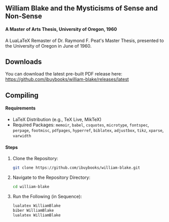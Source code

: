 ## William Blake and the Mysticisms of Sense and Non-Sense

#### A Master of Arts Thesis, University of Oregon, 1960

A LuaLaTeX Remaster of Dr. Raymond F. Peat's Master Thesis, presented to the University of Oregon in June of 1960.

## Downloads

You can download the latest pre-built PDF release here: https://github.com/ibuybooks/william-blake/releases/latest

## Compiling
#### Requirements
- LaTeX Distribution (e.g., TeX Live, MikTeX)
- Required Packages: `memoir`, `babel`, `csquotes`, `microtype`, `fontspec`, `perpage`, `footmisc`, `pdfpages`, `hyperref`, `biblatex`, `adjustbox`, `tikz`, `xparse`, `varwidth`

#### Steps
1. Clone the Repository:
   ```bash
   git clone https://github.com/ibuybooks/william-blake.git
   ```
2. Navigate to the Repository Directory:
   ```bash
   cd william-blake
   ```
4. Run the Following (in Sequence):
   ```bash
   lualatex WilliamBlake
   biber WilliamBlake
   lualatex WilliamBlake
   ```


